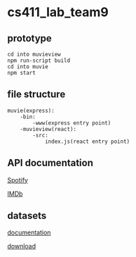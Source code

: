 # cs411_lab_team9

## prototype
```
cd into muvieview
npm run-script build
cd into muvie
npm start
```

## file structure
```
muvie(express):
    -bin:
        -www(express entry point)
    -muvieview(react):
        -src:
            index.js(react entry point)
```

## API documentation
[Spotify](https://developer.spotify.com/documentation/web-api/reference/#/)

[IMDb](https://imdb-api.com/API)

## datasets
[documentation](https://www.imdb.com/interfaces/)

[download](https://datasets.imdbws.com/)
